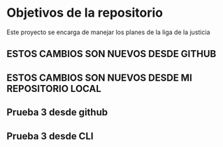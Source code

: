 # Objetivos de la repositorio

Este proyecto se encarga de manejar los planes de la liga de la justicia


## ESTOS CAMBIOS SON NUEVOS DESDE GITHUB
## ESTOS CAMBIOS SON NUEVOS DESDE MI REPOSITORIO LOCAL
## Prueba 3 desde github
## Prueba 3 desde CLI
